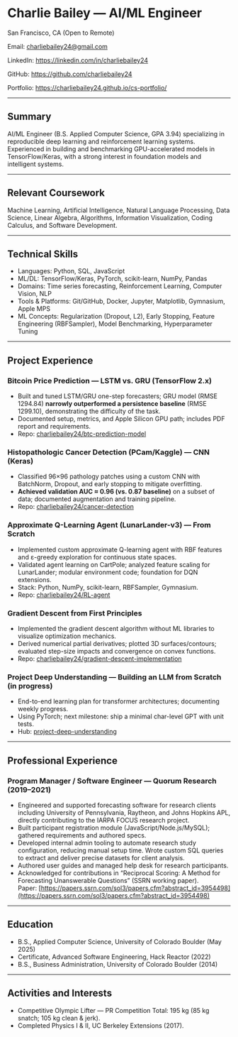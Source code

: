 # Charlie Bailey — AI/ML Engineer

San Francisco, CA (Open to Remote)

Email: charliebailey24@gmail.com

LinkedIn: https://linkedin.com/in/charliebailey24

GitHub: https://github.com/charliebailey24

Portfolio: https://charliebailey24.github.io/cs-portfolio/

---

## Summary

AI/ML Engineer (B.S. Applied Computer Science, GPA 3.94) specializing in reproducible deep learning and reinforcement learning systems. Experienced in building and benchmarking GPU-accelerated models in TensorFlow/Keras, with a strong interest in foundation models and intelligent systems.

---

## Relevant Coursework

Machine Learning, Artificial Intelligence, Natural Language Processing, Data Science, Linear Algebra, Algorithms, Information Visualization, Coding Calculus, and Software Development.

---

## Technical Skills

- Languages: Python, SQL, JavaScript
- ML/DL: TensorFlow/Keras, PyTorch, scikit-learn, NumPy, Pandas
- Domains: Time series forecasting, Reinforcement Learning, Computer Vision, NLP
- Tools & Platforms: Git/GitHub, Docker, Jupyter, Matplotlib, Gymnasium, Apple MPS
- ML Concepts: Regularization (Dropout, L2), Early Stopping, Feature Engineering (RBFSampler), Model Benchmarking, Hyperparameter Tuning

---

## Project Experience

### Bitcoin Price Prediction — LSTM vs. GRU (TensorFlow 2.x)

- Built and tuned LSTM/GRU one-step forecasters; GRU model (RMSE 1294.84) **narrowly outperformed a persistence baseline** (RMSE 1299.10), demonstrating the difficulty of the task.
- Documented setup, metrics, and Apple Silicon GPU path; includes PDF report and requirements.
- Repo: [charliebailey24/btc-prediction-model](https://github.com/charliebailey24/btc-prediction-model)

### Histopathologic Cancer Detection (PCam/Kaggle) — CNN (Keras)

- Classified 96×96 pathology patches using a custom CNN with BatchNorm, Dropout, and early stopping to mitigate overfitting.
- **Achieved validation AUC ≈ 0.96 (vs. 0.87 baseline)** on a subset of data; documented augmentation and training pipeline.
- Repo: [charliebailey24/cancer-detection](https://github.com/charliebailey24/cancer-detection)

### Approximate Q-Learning Agent (LunarLander-v3) — From Scratch

- Implemented custom approximate Q-learning agent with RBF features and ε-greedy exploration for continuous state spaces.
- Validated agent learning on CartPole; analyzed feature scaling for LunarLander; modular environment code; foundation for DQN extensions.
- Stack: Python, NumPy, scikit-learn, RBFSampler, Gymnasium.
- Repo: [charliebailey24/RL-agent](https://github.com/charliebailey24/RL-agent)

### Gradient Descent from First Principles

- Implemented the gradient descent algorithm without ML libraries to visualize optimization mechanics.
- Derived numerical partial derivatives; plotted 3D surfaces/contours; evaluated step-size impacts and convergence on convex functions.
- Repo: [charliebailey24/gradient-descent-implementation](https://github.com/charliebailey24/gradient-descent-implementation)

### Project Deep Understanding — Building an LLM from Scratch (in progress)

- End-to-end learning plan for transformer architectures; documenting weekly progress.
- Using PyTorch; next milestone: ship a minimal char-level GPT with unit tests.
- Hub: [project-deep-understanding](https://charliebailey24.github.io/project-deep-understanding/)

---

## Professional Experience

### Program Manager / Software Engineer — Quorum Research (2019–2021)

- Engineered and supported forecasting software for research clients including University of Pennsylvania, Raytheon, and Johns Hopkins APL, directly contributing to the IARPA FOCUS research project.
- Built participant registration module (JavaScript/Node.js/MySQL); gathered requirements and authored specs.
- Developed internal admin tooling to automate research study configuration, reducing manual setup time. Wrote custom SQL queries to extract and deliver precise datasets for client analysis.
- Authored user guides and managed help desk for research participants.
- Acknowledged for contributions in “Reciprocal Scoring: A Method for Forecasting Unanswerable Questions” (SSRN working paper).  
  Paper: [https://papers.ssrn.com/sol3/papers.cfm?abstract_id=3954498](https://papers.ssrn.com/sol3/papers.cfm?abstract_id=3954498)

---

## Education

- B.S., Applied Computer Science, University of Colorado Boulder (May 2025)
- Certificate, Advanced Software Engineering, Hack Reactor (2022)
- B.S., Business Administration, University of Colorado Boulder (2014)

---

## Activities and Interests

- Competitive Olympic Lifter — PR Competition Total: 195 kg (85 kg snatch; 105 kg clean & jerk).
- Completed Physics I & II, UC Berkeley Extensions (2017).